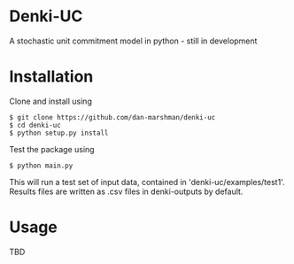 # Denki-UC
A stochastic unit commitment model in python - still in development

# Installation
Clone and install using
```
$ git clone https://github.com/dan-marshman/denki-uc
$ cd denki-uc
$ python setup.py install
```
Test the package using
```
$ python main.py
```
This will run a test set of input data, contained in 'denki-uc/examples/test1'. Results files are written as .csv files in denki-outputs by default.

# Usage
TBD
